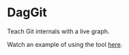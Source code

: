 # DagGit

Teach Git internals with a live graph.

Watch an example of using the tool [here](https://youtu.be/UVZydtLrPtc?si=cZkzeegmRFGFoT8Z).

